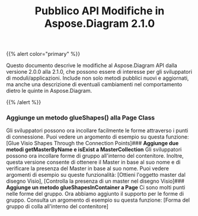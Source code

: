 ﻿---
title: Pubblico API Modifiche in Aspose.Diagram 2.1.0
type: docs
weight: 30
url: /it/java/public-api-changes-in-aspose-diagram-2-1-0/
---
{{% alert color="primary" %}} 

Questo documento descrive le modifiche al Aspose.Diagram API dalla versione 2.0.0 alla 2.1.0, che possono essere di interesse per gli sviluppatori di moduli/applicazioni. Include non solo metodi pubblici nuovi e aggiornati, ma anche una descrizione di eventuali cambiamenti nel comportamento dietro le quinte in Aspose.Diagram.

{{% /alert %}} 
### **Aggiunge un metodo glueShapes() alla Page Class**
Gli sviluppatori possono ora incollare facilmente le forme attraverso i punti di connessione. Puoi vedere un argomento di esempio su questa funzione: [Glue Visio Shapes Through the Connection Points]### **Aggiunge due metodi getMasterByName e isExist a MasterCollection**
Gli sviluppatori possono ora incollare forme di gruppo all'interno del contenitore. Inoltre, questa versione consente di ottenere il Master in base al suo nome e di verificare la presenza del Master in base al suo nome. Puoi vedere argomenti di esempio su queste funzionalità: [Ottieni l'oggetto master dal disegno Visio], [Controlla la presenza di un master nel disegno Visio]### **Aggiunge un metodo glueShapesInContainer a Page**
Ci sono molti punti nelle forme del gruppo. Ora abbiamo aggiunto il supporto per le forme di gruppo. Consulta un argomento di esempio su questa funzione: [Forma del gruppo di colla all'interno del contenitore]